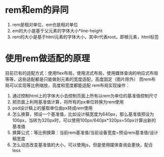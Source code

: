 # rem和em的异同
1. rem是相对单位，em也是相对单位
2. em的大小是基于父元素的字体大小*line-height
3. rem的大小是基于html元素的字体大小，其中r代表root，即根元素，html标签

# 使用rem做适配的原理
目前已有的适配方式：使用flex布局，使用流式布局，使用媒体查询的响应式布局等等，这些适配都是只能做到元素的宽度适配，高度固定（图片除外）
而rem布局可以实现等比例缩放，高度和宽度都能适配
rem布局实现操作：
1. 通过控制html上的字体大小去控制页面上所有以rem为单位的基准值控制尺寸
2. 把页面上利用基准值计算，将所有的px单位转换为rem使用
3. psd设计稿上的量取单位由px转成rem使用
4. 怎么换算，预设一个基准值，比如设计稿宽度为640px，那么基准值预设为100px，当转为320px时，可以使用100px/640px*320px=50px计算出新的基准值
5. 换算公式：等比例换算：当前rem基准值/当前设备宽度=预设rem基准值/设计稿宽度
6. 怎么动态改变基准值的大小，可以使用js，但是使用媒体查询会更快，配合less